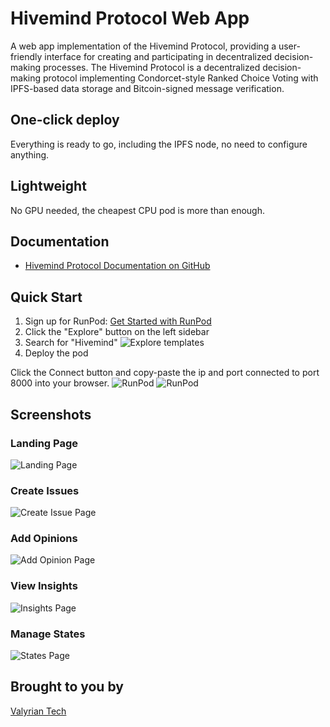 # Hivemind Protocol Web App

A web app implementation of the Hivemind Protocol, providing a user-friendly interface for creating and participating in decentralized decision-making processes.
The Hivemind Protocol is a decentralized decision-making protocol implementing Condorcet-style Ranked Choice Voting with IPFS-based data storage and Bitcoin-signed message verification.

## One-click deploy
Everything is ready to go, including the IPFS node, no need to configure anything.

## Lightweight
No GPU needed, the cheapest CPU pod is more than enough.

## Documentation
- [Hivemind Protocol Documentation on GitHub](https://github.com/ValyrianTech/hivemind-python)

## Quick Start

1. Sign up for RunPod: [Get Started with RunPod](https://get.runpod.io/hw46xr4h3la6)
2. Click the "Explore" button on the left sidebar
3. Search for "Hivemind"
![Explore templates](https://github.com/ValyrianTech/hivemind-python/raw/main/hivemind/static/runpod_explore.png)
4. Deploy the pod

Click the Connect button and copy-paste the ip and port connected to port 8000 into your browser.
![RunPod](https://github.com/ValyrianTech/hivemind-python/raw/main/hivemind/static/runpod_connect1.png)
![RunPod](https://github.com/ValyrianTech/hivemind-python/raw/main/hivemind/static/runpod_connect2.png)

## Screenshots

### Landing Page
![Landing Page](https://github.com/ValyrianTech/hivemind-python/raw/main/hivemind/static/LandingPage.png)

### Create Issues
![Create Issue Page](https://github.com/ValyrianTech/hivemind-python/raw/main/hivemind/static/CreateIssuePage.png)

### Add Opinions
![Add Opinion Page](https://github.com/ValyrianTech/hivemind-python/raw/main/hivemind/static/AddOpinionPage.png)

### View Insights
![Insights Page](https://github.com/ValyrianTech/hivemind-python/raw/main/hivemind/static/InsightsPage.png)

### Manage States
![States Page](https://github.com/ValyrianTech/hivemind-python/raw/main/hivemind/static/StatesPage.png)

## Brought to you by
[Valyrian Tech](https://linktr.ee/ValyrianTech)


